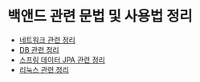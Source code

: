 # 백앤드 관련 문법 및 사용법 정리

- [네트워크 관련 정리](https://github.com/jeonghyeonkwon/backend-material-collection/blob/f9fd009c6f75653834785415bc8a8a33117c8d17/network/README.md)
- [DB 관련 정리](https://github.com/jeonghyeonkwon/backend-material-collection/blob/f9fd009c6f/db/README.md)
- [스프링 데이터 JPA 관련 정리](https://github.com/jeonghyeonkwon/backend-material-collection/blob/f9fd009c6f/spring-data-jpa/README.md)
- [리눅스 관련 정리](https://github.com/jeonghyeonkwon/linux-study)
